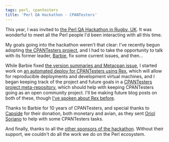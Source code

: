 ```yaml
---
tags: perl, cpantesters
title: 'Perl QA Hackathon - CPANTesters'
---
```


This year, I was invited to [the Perl QA Hackathon in Rugby,
UK](http://act.qa-hackathon.org/qa2016/). It was wonderful to meet all
the Perl people I'd been interacting with all this time.

My goals going into the hackathon weren't that clear: I've recently
begun adopting [the CPANTesters project](http://www.cpantesters.org),
and I had to take the opportunity to talk with its former leader,
[Barbie](http://missbarbell.co.uk), fix some current issues, and then...

While Barbie fixed [the version summaries and Metacpan
issue](https://github.com/cpan-testers/cpantesters-project/issues/9),
I started work on [an automated deploy for
CPANTesters using Rex](https://github.com/cpan-testers/cpantesters-deploy), which
will allow for reproducible deployments and development virtual
machines, and I began keeping track of the project and future goals in
a [CPANTesters project
meta-repository](http://github.com/cpan-testers/cpantesters-project),
which should help with keeping CPANTesters going as an open community project.
I'll be making future blog posts on both of these, though [I've spoken
about Rex before](http://preaction.github.io/Introduction-to-Rex/).

Thanks to Barbie for 10 years of CPANTesters, and special thanks to
[Capside](http://capside.com) for their donation, both monetary and
avian, as they sent [Oriol Soriano](https://twitter.com/ureesoriano) to
help with some CPANTesters tasks.

And finally, thanks to all the [other sponsors of the
hackathon](http://act.qa-hackathon.org/qa2016/sponsors.html). Without
their support, we couldn't do all the work we do on the Perl ecosystem.
